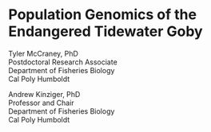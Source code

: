 # Population Genomics of the Endangered Tidewater Goby
  
Tyler McCraney, PhD  
Postdoctoral Research Associate  
Department of Fisheries Biology  
Cal Poly Humboldt  
  
Andrew Kinziger, PhD  
Professor and Chair  
Department of Fisheries Biology  
Cal Poly Humboldt  

